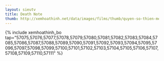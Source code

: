```yaml
---
layout: sieutv
title: Death Note
thumb: http://xemhoathinh.net/data/images/films/thumb/quyen-so-thien-menh-death-note-2006.jpg
---
```

{% include xemhoathinh_bo tap="57075,57076,57077,57078,57079,57080,57081,57082,57083,57084,57085,57086,57087,57088,57089,57090,57091,57092,57093,57094,57095,57096,57097,57098,57099,57100,57101,57102,57103,57104,57105,57106,57107,57108,57109,57110,57111" %} 

